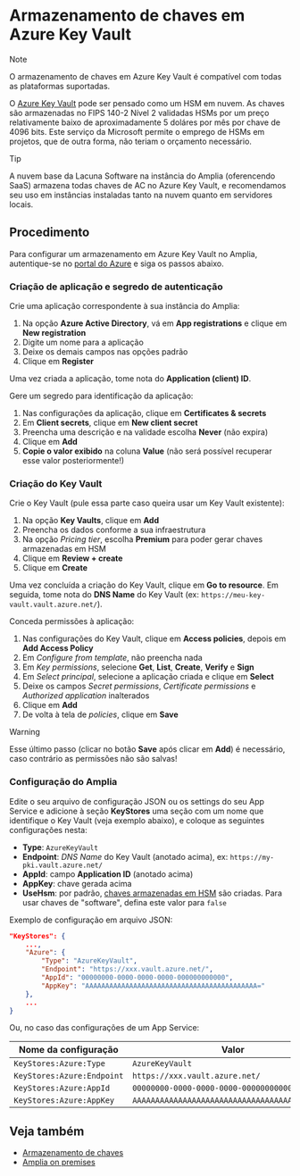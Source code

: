 ﻿# Armazenamento de chaves em Azure Key Vault

> [!NOTE]
> O armazenamento de chaves em Azure Key Vault é compatível com todas as plataformas suportadas.

O [Azure Key Vault](https://azure.microsoft.com/en-us/services/key-vault/) pode ser pensado como um HSM em nuvem. As chaves são armazenadas no FIPS 140-2 Nível 2 validadas HSMs por um preço
relativamente baixo de aproximadamente 5 doláres por mês por chave de 4096 bits. Este serviço da Microsoft permite o emprego de HSMs em projetos, que de outra forma, não teriam o orçamento necessário.

> [!TIP]
> A nuvem base da Lacuna Software na instância do Amplia (oferencendo SaaS) armazena todas chaves de AC no Azure Key Vault,
> e recomendamos seu uso em instâncias instaladas tanto na nuvem quanto em servidores locais.

## Procedimento

Para configurar um armazenamento em Azure Key Vault no Amplia, autentique-se no <a href="https://portal.azure.com" target="_blank">portal do Azure</a> e siga os passos abaixo.

### Criação de aplicação e segredo de autenticação

 Crie uma aplicação correspondente à sua instância do Amplia:

1. Na opção **Azure Active Directory**, vá em **App registrations** e clique em **New registration**
1. Digite um nome para a aplicação
1. Deixe os demais campos nas opções padrão
1. Clique em **Register**

Uma vez criada a aplicação, tome nota do **Application (client) ID**.

Gere um segredo para identificação da aplicação:

1. Nas configurações da aplicação, clique em **Certificates &amp; secrets**
1. Em **Client secrets**, clique em **New client secret**
1. Preencha uma descrição e na validade escolha **Never** (não expira)
1. Clique em **Add**
1. **Copie o valor exibido** na coluna **Value** (não será possível recuperar esse valor posteriormente!)

### Criação do Key Vault

Crie o Key Vault (pule essa parte caso queira usar um Key Vault existente):

1. Na opção **Key Vaults**, clique em **Add**
1. Preencha os dados conforme a sua infraestrutura
1. Na opção *Pricing tier*, escolha **Premium** para poder gerar chaves armazenadas em HSM
1. Clique em **Review + create**
1. Clique em **Create**

Uma vez concluída a criação do Key Vault, clique em **Go to resource**. Em seguida, tome nota do **DNS Name** do Key Vault (ex: `https://meu-key-vault.vault.azure.net/`).

Conceda permissões à aplicação:

1. Nas configurações do Key Vault, clique em **Access policies**, depois em **Add Access Policy**
1. Em *Configure from template*, não preencha nada
1. Em *Key permissions*, selecione **Get**, **List**, **Create**, **Verify** e **Sign**
1. Em *Select principal*, selecione a aplicação criada e clique em **Select**
1. Deixe os campos *Secret permissions*, *Certificate permissions* e *Authorized application* inalterados
1. Clique em **Add**
1. De volta à tela de *policies*, clique em **Save**

> [!WARNING]
> Esse último passo (clicar no botão **Save** após clicar em **Add**) é necessário, caso contrário as permissões não são salvas!

### Configuração do Amplia

Edite o seu arquivo de configuração JSON ou os settings do seu App Service e adicione à seção **KeyStores** uma seção com um nome
que identifique o Key Vault (veja exemplo abaixo), e coloque as seguintes configurações nesta:

* **Type**: `AzureKeyVault`
* **Endpoint**: *DNS Name* do Key Vault (anotado acima), ex: `https://my-pki.vault.azure.net/`
* **AppId**: campo **Application ID** (anotado acima)
* **AppKey**: chave gerada acima
* **UseHsm**: por padrão, [chaves armazenadas em HSM](https://docs.microsoft.com/en-us/azure/key-vault/key-vault-hsm-protected-keys) são criadas. Para usar chaves de "software", defina este valor para `false`

Exemplo de configuração em arquivo JSON:

```json
"KeyStores": {
	...,
	"Azure": {
		"Type": "AzureKeyVault",
		"Endpoint": "https://xxx.vault.azure.net/",
		"AppId": "00000000-0000-0000-0000-000000000000",
		"AppKey": "AAAAAAAAAAAAAAAAAAAAAAAAAAAAAAAAAAAAAAAAAAA="
	},
	...
}
```

Ou, no caso das configurações de um App Service:

Nome da configuração       | Valor
-------------------------- | -------------
`KeyStores:Azure:Type`     | `AzureKeyVault`
`KeyStores:Azure:Endpoint` | `https://xxx.vault.azure.net/`
`KeyStores:Azure:AppId`    | `00000000-0000-0000-0000-000000000000`
`KeyStores:Azure:AppKey`   | `AAAAAAAAAAAAAAAAAAAAAAAAAAAAAAAAAAAAAAAAAAA=`

## Veja também

* [Armazenamento de chaves](index.md)
* [Amplia on premises](../index.md)
